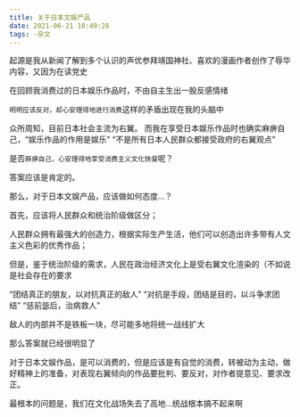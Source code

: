 ```yaml
---
title: 关于日本文娱产品
date: 2021-06-21 18:49:28
tags: -杂文
---
```



起源是我从新闻了解到多个认识的声优参拜靖国神社、喜欢的漫画作者创作了辱华内容，又因为在读党史

在回顾我消费过的日本娱乐作品时，不由自主生出一股反感情绪

`明明应该反对，却心安理得地进行消费`这样的矛盾出现在我的头脑中

众所周知，目前日本社会主流为右翼。
而我在享受日本娱乐作品时也确实麻痹自己，“娱乐作品的作用是娱乐” “不是所有日本人民群众都接受政府的右翼观点”

是否`麻痹自己，心安理得地享受消费主义文化快餐`呢？

答案应该是肯定的。

那么，对于日本文娱产品，应该做如何态度...？

首先，应该将人民群众和统治阶级做区分；

人民群众拥有最强大的创造力，根据实际生产生活，他们可以创造出许多带有人文主义色彩的优秀作品；

但是，鉴于统治阶级的需求，人民在政治经济文化上是受右翼文化渲染的（不如说是社会存在的要求

“团结真正的朋友，以对抗真正的敌人”
“对抗是手段，团结是目的，以斗争求团结”
“惩前毖后，治病救人”

敌人的内部并不是铁板一块，尽可能多地将统一战线扩大

那么答案就已经很明显了

对于日本文娱作品，是可以消费的，但是应该是有自觉的消费，转被动为主动，做好精神上的准备，对表现右翼倾向的作品要批判、要反对，对作者提意见、要求改正。

最根本的问题是，我们在文化战场失去了高地...统战根本搞不起来啊
